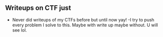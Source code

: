 ## Writeups on CTF just
- Never did writeups of my CTFs  before but until now yay!
-I try to push every problem I solve to this. Maybe with write up maybe without.
U will see lol.

